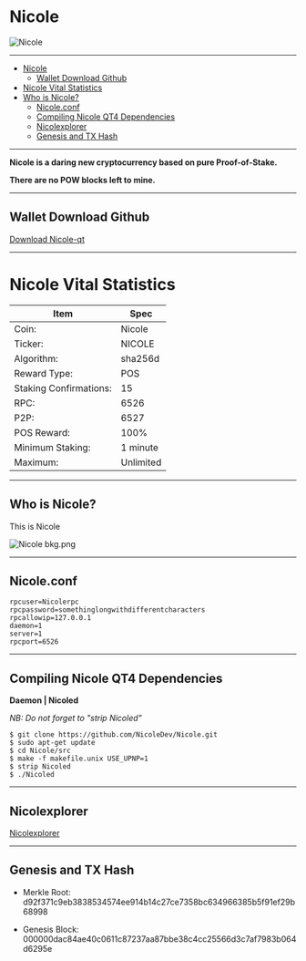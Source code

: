 


**Nicole**
=========


![Nicole](https://cdn.pbrd.co/images/GKWZujX.png)


-----


<ul>
<li><a href="#nicole">Nicole</a><ul>
<li><a href="#wallet-download-github">Wallet Download Github</a></li>
</ul>
</li>
<li><a href="#nicole-vital-statistics">Nicole Vital Statistics</a></li>
<li><a href="#who-is-nicole">Who is Nicole?</a><ul>
<li><a href="#nicoleconf">Nicole.conf</a></li>
<li><a href="#compiling-nicole-qt4-dependencies">Compiling Nicole QT4 Dependencies</a></li>
<li><a href="#nicolexplorer">Nicolexplorer</a></li>
<li><a href="#genesis-and-tx-hash">Genesis and TX Hash</a></li>
</ul>
</li>
</ul>



-----





**Nicole is a daring new cryptocurrency based on pure Proof-of-Stake.**


**There are no POW blocks left to mine.**


-----



Wallet Download Github
-------------


[Download Nicole-qt](https://github.com/NicoleDev/Nicole-qt/blob/master/Nicole-Dev.zip)

-----

Nicole Vital Statistics
=======================



Item        |  Spec     |
 --------  |  --------  
Coin:         |  Nicole    |  
Ticker:       |  NICOLE    | 
Algorithm:       |  sha256d    |
Reward Type:       |  POS    |  
Staking Confirmations:       |  15    | 
RPC:       |  6526    | 
P2P:       |  6527    |
POS Reward:       |  100%    | 
Minimum Staking:       |  1 minute    | 
Maximum:       |  Unlimited    | 






-----


Who is Nicole?
--------------------


This is Nicole



![Nicole bkg.png](https://cdn.pbrd.co/images/GKX74R4.png)


-----



Nicole.conf
--------------------

    rpcuser=Nicolerpc
    rpcpassword=somethinglongwithdifferentcharacters
    rpcallowip=127.0.0.1
    daemon=1
    server=1
    rpcport=6526

-----


Compiling Nicole **QT4 Dependencies**
--------------------

**Daemon | Nicoled**

*NB: Do not forget to "strip Nicoled"*



    $ git clone https://github.com/NicoleDev/Nicole.git
    $ sudo apt-get update
    $ cd Nicole/src
    $ make -f makefile.unix USE_UPNP=1
    $ strip Nicoled
    $ ./Nicoled




-----


Nicolexplorer
--------------------


[Nicolexplorer](http://explorer.nicole-lovely.info:3001)


-----

Genesis and TX Hash
-------------


- Merkle Root: d92f371c9eb3838534574ee914b14c27ce7358bc634966385b5f91ef29b68998


- Genesis Block: 000000dac84ae40c0611c87237aa87bbe38c4cc25566d3c7af7983b064d6295e
